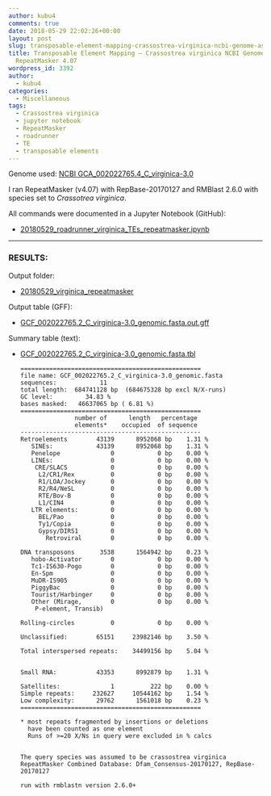 ```yaml
---
author: kubu4
comments: true
date: 2018-05-29 22:02:26+00:00
layout: post
slug: transposable-element-mapping-crassostrea-virginica-ncbi-genome-assembly-using-repeatmasker-4-07
title: Transposable Element Mapping – Crassostrea virginica NCBI Genome Assembly using
  RepeatMasker 4.07
wordpress_id: 3392
author:
  - kubu4
categories:
  - Miscellaneous
tags:
  - Crassostrea virginica
  - jupyter notebook
  - RepeatMasker
  - roadrunner
  - TE
  - transposable elements
---
```


Genome used: [NCBI GCA_002022765.4_C_virginica-3.0](ftp://ftp.ncbi.nlm.nih.gov/genomes/all/GCA/002/022/765/GCA_002022765.4_C_virginica-3.0)

I ran RepeatMasker (v4.07) with RepBase-20170127 and RMBlast 2.6.0 with species set to _Crassotrea virginica_.

All commands were documented in a Jupyter Notebook (GitHub):


  * [20180529_roadrunner_virginica_TEs_repeatmasker.ipynb](https://github.com/sr320/LabDocs/blob/master/jupyter_nbs/sam/20180529_roadrunner_virginica_TEs_repeatmasker.ipynb)

---

### RESULTS:



Output folder:

  * [20180529_virginica_repeatmasker](https://owl.fish.washington.edu/Athaliana/20180529_virginica_repeatmasker/)


Output table (GFF):

  * [GCF_002022765.2_C_virginica-3.0_genomic.fasta.out.gff](https://owl.fish.washington.edu/Athaliana/20180529_virginica_repeatmasker/GCF_002022765.2_C_virginica-3.0_genomic.fasta.out.gff)



Summary table (text):

  * [GCF_002022765.2_C_virginica-3.0_genomic.fasta.tbl](https://owl.fish.washington.edu/Athaliana/20180529_virginica_repeatmasker/GCF_002022765.2_C_virginica-3.0_genomic.fasta.tbl)

    ```
    ==================================================
    file name: GCF_002022765.2_C_virginica-3.0_genomic.fasta
    sequences:            11
    total length:  684741128 bp  (684675328 bp excl N/X-runs)
    GC level:         34.83 %
    bases masked:   46637065 bp ( 6.81 %)
    ==================================================
                   number of      length   percentage
                   elements*    occupied  of sequence
    --------------------------------------------------
    Retroelements        43139      8952068 bp    1.31 %
       SINEs:            43139      8952068 bp    1.31 %
       Penelope              0            0 bp    0.00 %
       LINEs:                0            0 bp    0.00 %
        CRE/SLACS            0            0 bp    0.00 %
         L2/CR1/Rex          0            0 bp    0.00 %
         R1/LOA/Jockey       0            0 bp    0.00 %
         R2/R4/NeSL          0            0 bp    0.00 %
         RTE/Bov-B           0            0 bp    0.00 %
         L1/CIN4             0            0 bp    0.00 %
       LTR elements:         0            0 bp    0.00 %
         BEL/Pao             0            0 bp    0.00 %
         Ty1/Copia           0            0 bp    0.00 %
         Gypsy/DIRS1         0            0 bp    0.00 %
           Retroviral        0            0 bp    0.00 %
    
    DNA transposons       3538      1564942 bp    0.23 %
       hobo-Activator        0            0 bp    0.00 %
       Tc1-IS630-Pogo        0            0 bp    0.00 %
       En-Spm                0            0 bp    0.00 %
       MuDR-IS905            0            0 bp    0.00 %
       PiggyBac              0            0 bp    0.00 %
       Tourist/Harbinger     0            0 bp    0.00 %
       Other (Mirage,        0            0 bp    0.00 %
        P-element, Transib)
    
    Rolling-circles          0            0 bp    0.00 %
    
    Unclassified:        65151     23982146 bp    3.50 %
    
    Total interspersed repeats:    34499156 bp    5.04 %
    
    
    Small RNA:           43353      8992879 bp    1.31 %
    
    Satellites:              1          222 bp    0.00 %
    Simple repeats:     232627     10544162 bp    1.54 %
    Low complexity:      29762      1561018 bp    0.23 %
    ==================================================
    
    * most repeats fragmented by insertions or deletions
      have been counted as one element
      Runs of >=20 X/Ns in query were excluded in % calcs
    
    
    The query species was assumed to be crassostrea virginica
    RepeatMasker Combined Database: Dfam_Consensus-20170127, RepBase-20170127
            
    run with rmblastn version 2.6.0+
    
    ```
